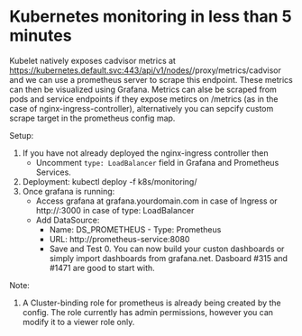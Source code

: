 # Kubernetes monitoring in less than 5 minutes

Kubelet natively exposes cadvisor metrics at https://kubernetes.default.svc:443/api/v1/nodes/<node-name>/proxy/metrics/cadvisor and we can use a prometheus server to scrape this endpoint. These metrics can then be visualized using Grafana. Metrics can alse be scraped from pods and service endpoints if they expose metircs on /metrics (as in the case of nginx-ingress-controller), alternatively you can sepcify custom scrape target in the prometheus config map. 

Setup:

1. If you have not already deployed the nginx-ingress controller then
    - Uncomment `type: LoadBalancer` field in Grafana and Prometheus Services.
2. Deployment: kubectl deploy -f k8s/monitoring/
3. Once grafana is running:
 	- Access grafana at grafana.yourdomain.com in case of Ingress or http://<LB-IP>:3000 in case of type: LoadBalancer
 	- Add DataSource: 
 	  - Name: DS_PROMETHEUS - Type: Prometheus 
 	  - URL: http://prometheus-service:8080 
 	  - Save and Test 0. You can now build your custon dashboards or simply import dashboards from grafana.net. Dasboard #315 and #1471 are good to start with.

Note:

1. A Cluster-binding role for prometheus is already being created by the config. The role currently has admin permissions, however you can modify it to a viewer role only.
